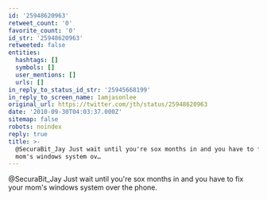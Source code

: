 ```yaml
---
id: '25948620963'
retweet_count: '0'
favorite_count: '0'
id_str: '25948620963'
retweeted: false
entities:
  hashtags: []
  symbols: []
  user_mentions: []
  urls: []
in_reply_to_status_id_str: '25945668199'
in_reply_to_screen_name: 1amjasonlee
original_url: https://twitter.com/jth/status/25948620963
date: '2010-09-30T04:03:37.000Z'
sitemap: false
robots: noindex
reply: true
title: >-
  @SecuraBit_Jay Just wait until you're sox months in and you have to fix your
  mom's windows system ov…
---
```


@SecuraBit_Jay Just wait until you're sox months in and you have to fix your mom's windows system over the phone.